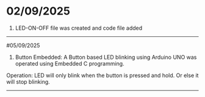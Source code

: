 # 02/09/2025
1. LED-ON-OFF file was created and code file added

------------------------------------------------------------

#05/09/2025
1. Button Embedded:
A Button based LED blinking using Arduino UNO was operated using Embedded C programming.

Operation: 
LED will only blink when the button is pressed and hold. Or else it will stop blinking.

------------------------------------------------------------